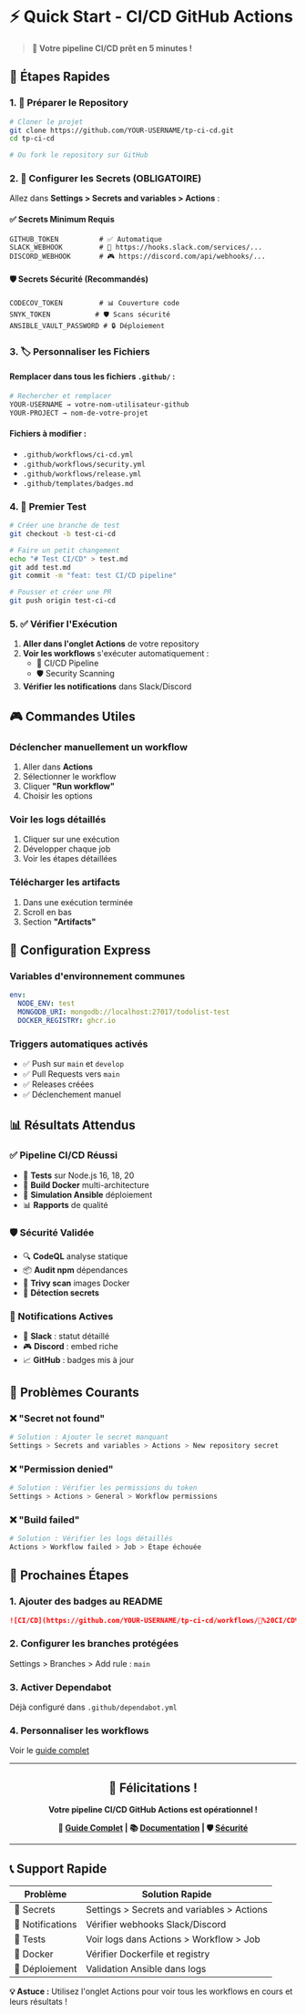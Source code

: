 # ⚡ Quick Start - CI/CD GitHub Actions

> **🚀 Votre pipeline CI/CD prêt en 5 minutes !**

## 🎯 Étapes Rapides

### 1. 📂 Préparer le Repository
```bash
# Cloner le projet
git clone https://github.com/YOUR-USERNAME/tp-ci-cd.git
cd tp-ci-cd

# Ou fork le repository sur GitHub
```

### 2. 🔐 Configurer les Secrets (OBLIGATOIRE)

Allez dans **Settings > Secrets and variables > Actions** :

#### ✅ Secrets Minimum Requis
```
GITHUB_TOKEN          # ✅ Automatique
SLACK_WEBHOOK         # 📱 https://hooks.slack.com/services/...
DISCORD_WEBHOOK       # 🎮 https://discord.com/api/webhooks/...
```

#### 🛡️ Secrets Sécurité (Recommandés)
```
CODECOV_TOKEN         # 📊 Couverture code
SNYK_TOKEN           # 🛡️ Scans sécurité
ANSIBLE_VAULT_PASSWORD # 🔒 Déploiement
```

### 3. 🏷️ Personnaliser les Fichiers

#### Remplacer dans tous les fichiers `.github/` :
```bash
# Rechercher et remplacer
YOUR-USERNAME → votre-nom-utilisateur-github
YOUR-PROJECT → nom-de-votre-projet
```

#### Fichiers à modifier :
- `.github/workflows/ci-cd.yml`
- `.github/workflows/security.yml`
- `.github/workflows/release.yml`
- `.github/templates/badges.md`

### 4. 🚀 Premier Test

```bash
# Créer une branche de test
git checkout -b test-ci-cd

# Faire un petit changement
echo "# Test CI/CD" > test.md
git add test.md
git commit -m "feat: test CI/CD pipeline"

# Pousser et créer une PR
git push origin test-ci-cd
```

### 5. ✅ Vérifier l'Exécution

1. **Aller dans l'onglet Actions** de votre repository
2. **Voir les workflows** s'exécuter automatiquement :
   - 🚀 CI/CD Pipeline
   - 🛡️ Security Scanning
3. **Vérifier les notifications** dans Slack/Discord

## 🎮 Commandes Utiles

### Déclencher manuellement un workflow
1. Aller dans **Actions**
2. Sélectionner le workflow
3. Cliquer **"Run workflow"**
4. Choisir les options

### Voir les logs détaillés
1. Cliquer sur une exécution
2. Développer chaque job
3. Voir les étapes détaillées

### Télécharger les artifacts
1. Dans une exécution terminée
2. Scroll en bas
3. Section **"Artifacts"**

## 🔧 Configuration Express

### Variables d'environnement communes
```yaml
env:
  NODE_ENV: test
  MONGODB_URI: mongodb://localhost:27017/todolist-test
  DOCKER_REGISTRY: ghcr.io
```

### Triggers automatiques activés
- ✅ Push sur `main` et `develop`
- ✅ Pull Requests vers `main`
- ✅ Releases créées
- ✅ Déclenchement manuel

## 📊 Résultats Attendus

### ✅ Pipeline CI/CD Réussi
- 🧪 **Tests** sur Node.js 16, 18, 20
- 🐳 **Build Docker** multi-architecture
- 🚀 **Simulation Ansible** déploiement
- 📊 **Rapports** de qualité

### 🛡️ Sécurité Validée
- 🔍 **CodeQL** analyse statique
- 📦 **Audit npm** dépendances
- 🐳 **Trivy scan** images Docker
- 🔐 **Détection secrets**

### 📱 Notifications Actives
- 📨 **Slack** : statut détaillé
- 🎮 **Discord** : embed riche
- 📈 **GitHub** : badges mis à jour

## 🚨 Problèmes Courants

### ❌ "Secret not found"
```bash
# Solution : Ajouter le secret manquant
Settings > Secrets and variables > Actions > New repository secret
```

### ❌ "Permission denied"
```bash
# Solution : Vérifier les permissions du token
Settings > Actions > General > Workflow permissions
```

### ❌ "Build failed"
```bash
# Solution : Vérifier les logs détaillés
Actions > Workflow failed > Job > Étape échouée
```

## 🎯 Prochaines Étapes

### 1. **Ajouter des badges** au README
```markdown
![CI/CD](https://github.com/YOUR-USERNAME/tp-ci-cd/workflows/🚀%20CI/CD%20Pipeline/badge.svg)
```

### 2. **Configurer les branches protégées**
Settings > Branches > Add rule : `main`

### 3. **Activer Dependabot**
Déjà configuré dans `.github/dependabot.yml`

### 4. **Personnaliser les workflows**
Voir le [guide complet](GITHUB-ACTIONS-SETUP.md)

---

<div align="center">

## 🎉 Félicitations !

**Votre pipeline CI/CD GitHub Actions est opérationnel !**

**🔗 [Guide Complet](GITHUB-ACTIONS-SETUP.md) | 📚 [Documentation](.github/README.md) | 🛡️ [Sécurité](../SECURITY.md)**

</div>

---

## 📞 Support Rapide

| Problème | Solution Rapide |
|----------|----------------|
| 🔐 Secrets | Settings > Secrets and variables > Actions |
| 📱 Notifications | Vérifier webhooks Slack/Discord |
| 🧪 Tests | Voir logs dans Actions > Workflow > Job |
| 🐳 Docker | Vérifier Dockerfile et registry |
| 🚀 Déploiement | Validation Ansible dans logs |

**💡 Astuce :** Utilisez l'onglet Actions pour voir tous les workflows en cours et leurs résultats !
